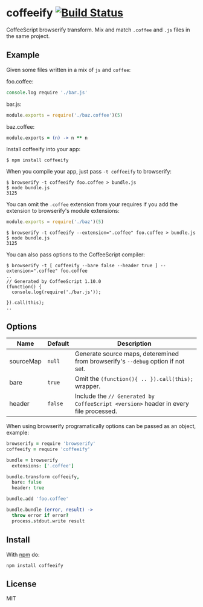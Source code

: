 # coffeeify [![Build Status](https://travis-ci.org/jnordberg/coffeeify.svg?branch=master)](https://travis-ci.org/jnordberg/coffeeify)

CoffeeScript browserify transform. Mix and match `.coffee` and `.js` files in the same project.

## Example

Given some files written in a mix of `js` and `coffee`:

foo.coffee:

```coffee
console.log require './bar.js'
```

bar.js:

```javascript
module.exports = require('./baz.coffee')(5)
```

baz.coffee:

```coffee
module.exports = (n) -> n ** n
```

Install coffeeify into your app:

```
$ npm install coffeeify
```

When you compile your app, just pass `-t coffeeify` to browserify:

```shell
$ browserify -t coffeeify foo.coffee > bundle.js
$ node bundle.js
3125
```

You can omit the `.coffee` extension from your requires if you add the extension to browserify's module extensions:

```javascript
module.exports = require('./baz')(5)
```

```
$ browserify -t coffeeify --extension=".coffee" foo.coffee > bundle.js
$ node bundle.js
3125
```

You can also pass options to the CoffeeScript compiler:

```
$ browserify -t [ coffeeify --bare false --header true ] --extension=".coffee" foo.coffee
..
// Generated by CoffeeScript 1.10.0
(function() {
  console.log(require('./bar.js'));

}).call(this);
..
```

## Options

Name       | Default   | Description
-----------|-----------|-------------------------------------------------------------------------------------------
sourceMap  | `null`    | Generate source maps, deteremined from browserify's `--debug` option if not set.
bare       | `true`    | Omit the `(function(){ .. }).call(this);` wrapper.
header     | `false`   | Include the `// Generated by CoffeeScript <version>` header in every file processed.

When using browserify programatically options can be passed as an object, example:

```coffee
browserify = require 'browserify'
coffeeify = require 'coffeeify'

bundle = browserify
  extensions: ['.coffee']

bundle.transform coffeeify,
  bare: false
  header: true

bundle.add 'foo.coffee'

bundle.bundle (error, result) ->
  throw error if error?
  process.stdout.write result
```

## Install

With [npm](https://npmjs.org) do:

```
npm install coffeeify
```

## License

MIT
